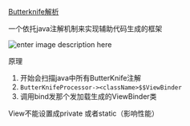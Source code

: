 [Butterknife解析](https://www.jianshu.com/p/0f3f4f7ca505)

一个依托java注解机制来实现辅助代码生成的框架

![enter image description here](https://github.com/sariel20/StudyNotes/blob/master/Android%E7%9B%B8%E5%85%B3/img/butterknife1.png)  

原理
1. 开始会扫描java中所有ButterKnife注解
2. `ButterKnifeProcessor-><className>$$ViewBinder`
3. 调用bind发那个发加载生成的ViewBinder类

View不能设置成private 或者static（影响性能）
